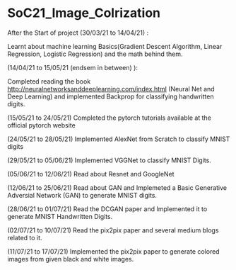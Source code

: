 # SoC21_Image_Colrization

After the Start of project (30/03/21 to 14/04/21) :
  
  Learnt about machine learning Basics(Gradient Descent Algorithm, Linear Regression, Logistic Regression) and the math behind them.
  
  (14/04/21 to 15/05/21 (endsem in between) ):
  
  Completed reading the book http://neuralnetworksanddeeplearning.com/index.html (Neural Net and Deep Learning) and implemented Backprop for classifying handwritten digits.
  
  (15/05/21 to 24/05/21)
Completed the pytorch tutorials available at the official pytorch website

  (24/05/21 to 28/05/21)
Implemented AlexNet from Scratch to classify MNIST digits

  (29/05/21 to 05/06/21)
Implemented VGGNet to classify MNIST Digits.

  (05/06/21 to 12/06/21)
  Read about Resnet and GoogleNet
  
  (12/06/21 to 25/06/21)
  Read about GAN and Implemeted a Basic Generative Adversial Network (GAN) to generate MNIST digits.
  
  (28/06/21 to 01/07/21)
  Read the DCGAN paper and Implemented it to generate MNIST Handwritten Digits.
  
  (02/07/21 to 10/07/21)
  Read the pix2pix paper and several medium blogs related to it.
  
  (11/07/21 to 17/07/21)
  Implemented the pix2pix paper to generate colored images from given black and white images.
